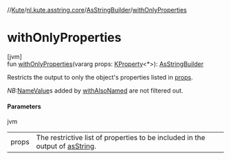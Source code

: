//[Kute](../../../index.md)/[nl.kute.asstring.core](../index.md)/[AsStringBuilder](index.md)/[withOnlyProperties](with-only-properties.md)

# withOnlyProperties

[jvm]\
fun [withOnlyProperties](with-only-properties.md)(vararg props: [KProperty](https://kotlinlang.org/api/latest/jvm/stdlib/kotlin.reflect/-k-property/index.html)&lt;*&gt;): [AsStringBuilder](index.md)

Restricts the output to only the object's properties listed in [props](with-only-properties.md).

*NB:*[NameValue](../../nl.kute.asstring.namedvalues/-name-value/index.md)s added by [withAlsoNamed](with-also-named.md) are not filtered out.

#### Parameters

jvm

| | |
|---|---|
| props | The restrictive list of properties to be included in the output of [asString](as-string.md). |
